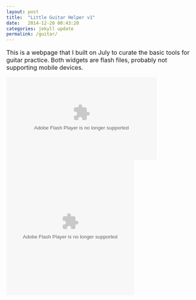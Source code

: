 ```yaml
---
layout: post
title:  "Little Guitar Helper v1"
date:   2014-12-20 00:43:20
categories: jekyll update
permalink: /guitar/
---
```

<!-- Latest compiled and minified CSS -->
<link rel="stylesheet" href="http://maxcdn.bootstrapcdn.com/bootstrap/3.2.0/css/bootstrap.min.css">

<!-- Optional theme -->
<link rel="stylesheet" href="http://maxcdn.bootstrapcdn.com/bootstrap/3.2.0/css/bootstrap-theme.min.css">

<!-- Latest compiled and minified JavaScript -->
<script src="http://maxcdn.bootstrapcdn.com/bootstrap/3.2.0/js/bootstrap.min.js"></script>

<p style="font-size: 16px;">This is a webpage that I built on July to curate the basic tools for guitar practice.
Both widgets are flash files, probably not supporting mobile devices.</p>
	
<!-- Countdown Timer -->
<div class="col-md-8 col-md-offset-2">
	<div class="center-block embed-responsive embed-responsive-16by9">
		<param name="movie" value="http://www.online-stopwatch.com/swf/online-stopwatch.swf" /><param name="quality" value="high" /><param name="menu" value="true" /><embed width="400" height="220" src="http://www.online-stopwatch.com/swf/online-stopwatch.swf" quality="high" pluginspage="http://www.macromedia.com/go/getflashplayer" type="application/x-shockwave-flash" class="embed-responsive-item"></embed>
	</div>
</div>

<!-- Metronome -->
<div class="col-md-8 col-md-offset-2">
	<div class="center-block embed-responsive embed-responsive-16by9">
		<embed width="340" height="360" src="http://www.metronomeonline.com/swf/metronomePublic.swf" quality="high" allowscriptaccess="always" pluginspage="http://www.macromedia.com/go/getflashplayer" flashvars="userId=mooo" wmode="transparent" type="application/x-shockwave-flash" class="embed-responsive-item"></embed>
	</div>
</div>